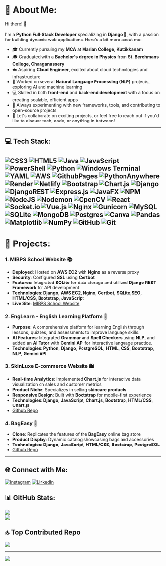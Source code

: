 # 💫 About Me:
Hi there! 👋<br><br>I'm a **Python Full-Stack Developer** specializing in **Django** 🐍, with a passion for building dynamic web applications. Here's a bit more about me:

- 🎓 Currently pursuing my **MCA** at **Marian College, Kuttikkanam**
- 🎓 Graduated with a **Bachelor's degree in Physics** from **St. Berchmans College, Changanassery**
- ☁️ Aspiring **Cloud Engineer**, excited about cloud technologies and infrastructure
- 🤖 Worked on several **Natural Language Processing (NLP)** projects, exploring AI and machine learning
- 💻 Skilled in both **front-end** and **back-end development** with a focus on creating scalable, efficient apps
- 🔧 Always experimenting with new frameworks, tools, and contributing to open-source projects
- 💬 Let's collaborate on exciting projects, or feel free to reach out if you'd like to discuss tech, code, or anything in between!

---
## 💻 Tech Stack:
![CSS3](https://img.shields.io/badge/css3-%231572B6.svg?style=for-the-badge&logo=css3&logoColor=white) ![HTML5](https://img.shields.io/badge/html5-%23E34F26.svg?style=for-the-badge&logo=html5&logoColor=white) ![Java](https://img.shields.io/badge/java-%23ED8B00.svg?style=for-the-badge&logo=openjdk&logoColor=white) ![JavaScript](https://img.shields.io/badge/javascript-%23323330.svg?style=for-the-badge&logo=javascript&logoColor=%23F7DF1E) ![PowerShell](https://img.shields.io/badge/PowerShell-%235391FE.svg?style=for-the-badge&logo=powershell&logoColor=white) ![Python](https://img.shields.io/badge/python-3670A0?style=for-the-badge&logo=python&logoColor=ffdd54) ![Windows Terminal](https://img.shields.io/badge/Windows%20Terminal-%234D4D4D.svg?style=for-the-badge&logo=windows-terminal&logoColor=white) ![YAML](https://img.shields.io/badge/yaml-%23ffffff.svg?style=for-the-badge&logo=yaml&logoColor=151515) ![AWS](https://img.shields.io/badge/AWS-%23FF9900.svg?style=for-the-badge&logo=amazon-aws&logoColor=white) ![GithubPages](https://img.shields.io/badge/github%20pages-121013?style=for-the-badge&logo=github&logoColor=white) ![PythonAnywhere](https://img.shields.io/badge/pythonanywhere-%232F9FD7.svg?style=for-the-badge&logo=pythonanywhere&logoColor=151515) ![Render](https://img.shields.io/badge/Render-%46E3B7.svg?style=for-the-badge&logo=render&logoColor=white) ![Netlify](https://img.shields.io/badge/netlify-%23000000.svg?style=for-the-badge&logo=netlify&logoColor=#00C7B7) ![Bootstrap](https://img.shields.io/badge/bootstrap-%238511FA.svg?style=for-the-badge&logo=bootstrap&logoColor=white) ![Chart.js](https://img.shields.io/badge/chart.js-F5788D.svg?style=for-the-badge&logo=chart.js&logoColor=white) ![Django](https://img.shields.io/badge/django-%23092E20.svg?style=for-the-badge&logo=django&logoColor=white) ![DjangoREST](https://img.shields.io/badge/DJANGO-REST-ff1709?style=for-the-badge&logo=django&logoColor=white&color=ff1709&labelColor=gray) ![Express.js](https://img.shields.io/badge/express.js-%23404d59.svg?style=for-the-badge&logo=express&logoColor=%2361DAFB) ![JavaFX](https://img.shields.io/badge/javafx-%23FF0000.svg?style=for-the-badge&logo=javafx&logoColor=white) ![NPM](https://img.shields.io/badge/NPM-%23CB3837.svg?style=for-the-badge&logo=npm&logoColor=white) ![NodeJS](https://img.shields.io/badge/node.js-6DA55F?style=for-the-badge&logo=node.js&logoColor=white) ![Nodemon](https://img.shields.io/badge/NODEMON-%23323330.svg?style=for-the-badge&logo=nodemon&logoColor=%BBDEAD) ![OpenCV](https://img.shields.io/badge/opencv-%23white.svg?style=for-the-badge&logo=opencv&logoColor=white) ![React](https://img.shields.io/badge/react-%2320232a.svg?style=for-the-badge&logo=react&logoColor=%2361DAFB) ![Socket.io](https://img.shields.io/badge/Socket.io-black?style=for-the-badge&logo=socket.io&badgeColor=010101) ![Vue.js](https://img.shields.io/badge/vue.js-%2335495e.svg?style=for-the-badge&logo=vuedotjs&logoColor=%234FC08D) ![Nginx](https://img.shields.io/badge/nginx-%23009639.svg?style=for-the-badge&logo=nginx&logoColor=white) ![Gunicorn](https://img.shields.io/badge/gunicorn-%298729.svg?style=for-the-badge&logo=gunicorn&logoColor=white) ![MySQL](https://img.shields.io/badge/mysql-4479A1.svg?style=for-the-badge&logo=mysql&logoColor=white) ![SQLite](https://img.shields.io/badge/sqlite-%2307405e.svg?style=for-the-badge&logo=sqlite&logoColor=white) ![MongoDB](https://img.shields.io/badge/MongoDB-%234ea94b.svg?style=for-the-badge&logo=mongodb&logoColor=white) ![Postgres](https://img.shields.io/badge/postgres-%23316192.svg?style=for-the-badge&logo=postgresql&logoColor=white) ![Canva](https://img.shields.io/badge/Canva-%2300C4CC.svg?style=for-the-badge&logo=Canva&logoColor=white) ![Pandas](https://img.shields.io/badge/pandas-%23150458.svg?style=for-the-badge&logo=pandas&logoColor=white) ![Matplotlib](https://img.shields.io/badge/Matplotlib-%23ffffff.svg?style=for-the-badge&logo=Matplotlib&logoColor=black) ![NumPy](https://img.shields.io/badge/numpy-%23013243.svg?style=for-the-badge&logo=numpy&logoColor=white) ![GitHub](https://img.shields.io/badge/github-%23121011.svg?style=for-the-badge&logo=github&logoColor=white) ![Git](https://img.shields.io/badge/git-%23F05033.svg?style=for-the-badge&logo=git&logoColor=white)
---


# 💼 Projects:

### 1. MIBPS School Website 📚
- **Deployed**: Hosted on **AWS EC2** with **Nginx** as a reverse proxy
- **Security**: Configured **SSL** using **Certbot**
- **Features**: Integrated **SQLite** for data storage and utilized **Django REST Framework** for API development
- **Technologies**: **Django**, **AWS EC2**, **Nginx**, **Certbot**, **SQLite**,**SEO**, **HTML/CSS**, **Bootstrap**, **JavaScript**
- **Live Site**: [MIBPS School Website](https://mibps.in/)

### 2. EngLearn - English Learning Platform 📖
- **Purpose**: A comprehensive platform for learning English through lessons, quizzes, and assessments to improve language skills.
- **AI Features**: Integrated **Grammar** and **Spell Checkers** using **NLP**, and added an **AI Tutor** with **Gemini API** for interactive language practice.
- **Technologies**: **Python**, **Django**, **PostgreSQL**, **HTML**, **CSS**, **Bootstrap**, **NLP**, **Gemini API**


### 3. SkinLuxe E-commerce Website 🛍️
- **Real-time Analytics**: Implemented **Chart.js** for interactive data visualization on sales and customer metrics
- **Product Niche**: Specializes in selling **skincare products**
- **Responsive Design**: Built with **Bootstrap** for mobile-first experience
- **Technologies**: **Django**, **JavaScript**, **Chart.js**, **Bootstrap**, **HTML/CSS**, **Chart.js**
- [Github Repo](https://github.com/albinkuruvilla19/SkinLuxe)

### 4. BagEasy 👜
- **Clone**: Replicates the features of the **BagEasy** online bag store
- **Product Display**: Dynamic catalog showcasing bags and accessories
- **Technologies**: **Django**, **JavaScript**, **HTML/CSS**, **Bootstrap**, **PostgreSQL**
- [Github Repo](https://github.com/albinkuruvilla19/BagEasy)


---

## 🌐 Connect with Me:
[![Instagram](https://img.shields.io/badge/Instagram-%23E4405F.svg?logo=Instagram&logoColor=white)](https://instagram.com/_albn_k_) 
[![LinkedIn](https://img.shields.io/badge/LinkedIn-%230077B5.svg?logo=linkedin&logoColor=white)](https://linkedin.com/in/albin-tom-kuruvilla-aab7a4224) 



## 📊 GitHub Stats:
![](https://github-readme-streak-stats.herokuapp.com/?user=albinkuruvilla19&theme=dark&hide_border=false)<br/>
![](https://github-readme-stats.vercel.app/api/top-langs/?username=albinkuruvilla19&theme=dark&hide_border=false&include_all_commits=false&count_private=false&layout=compact)

## 🔝 Top Contributed Repo
![](https://github-contributor-stats.vercel.app/api?username=albinkuruvilla19&limit=5&theme=dark&combine_all_yearly_contributions=true)

---

[![](https://visitcount.itsvg.in/api?id=albinkuruvilla19&icon=0&color=0)](https://visitcount.itsvg.in)


